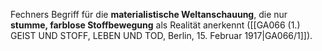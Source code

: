
Fechners Begriff für die **materialistische Weltanschauung**, die nur **stumme, farblose Stoffbewegung** als Realität anerkennt ([[GA066 (1.) GEIST UND STOFF, LEBEN UND TOD, Berlin, 15. Februar 1917|GA066/1]]).
